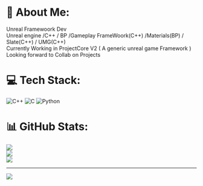 # 💫 About Me:
Unreal  Framewoork  Dev <br> Unreal engine  /C++ / BP /Gameplay FrameWoork(C++) /Materials(BP) / Slate(C++) / UMG(C++) <br>  Currently   Working  in ProjectCore V2  ( A generic unreal game  Framework )  <br>Looking forward to Collab on Projects

# 💻 Tech Stack:
![C++](https://img.shields.io/badge/c++-%2300599C.svg?style=for-the-badge&logo=c%2B%2B&logoColor=white) ![C](https://img.shields.io/badge/c-%2300599C.svg?style=for-the-badge&logo=c&logoColor=white) ![Python](https://img.shields.io/badge/python-3670A0?style=for-the-badge&logo=python&logoColor=ffdd54)
# 📊 GitHub Stats:
![](https://github-readme-stats.vercel.app/api?username=XyonX&theme=dark&hide_border=false&include_all_commits=false&count_private=true)<br/>
![](https://github-readme-streak-stats.herokuapp.com/?user=XyonX&theme=dark&hide_border=false)<br/>
![](https://github-readme-stats.vercel.app/api/top-langs/?username=XyonX&theme=dark&hide_border=false&include_all_commits=false&count_private=true&layout=compact)

---
[![](https://visitcount.itsvg.in/api?id=XyonX&icon=0&color=0)](https://visitcount.itsvg.in)

<!-- Proudly created with GPRM ( https://gprm.itsvg.in ) -->
